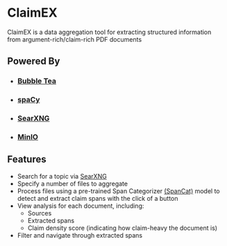 # ClaimEX
ClaimEX is a data aggregation tool for extracting structured information from argument-rich/claim-rich PDF documents

## Powered By
* ### [**Bubble Tea**][bubbletea]
* ### [**spaCy**][spacy]
* ### [**SearXNG**][searxng]
* ### [**MinIO**][minio]

Features
---
*	Search for a topic via [SearXNG][searxng] 
*	Specify a number of files to aggregate
*	Process files using a pre-trained Span Categorizer [(SpanCat)][spancat] model to detect and extract claim spans with the click of a button
*	View analysis for each document, including:
      * Sources
      * Extracted spans
      * Claim density score (indicating how claim-heavy the document is)
* Filter and navigate through extracted spans


[bubbletea]: https://github.com/charmbracelet/bubbletea/
[spacy]:https://github.com/explosion/spaCy
[searxng]: https://github.com/searxng/searxng
[minio]: https://github.com/minio/minio
[spancat]:https://github.com/explosion/spaCy/blob/master/spacy/pipeline/spancat.py
